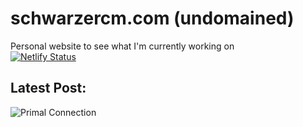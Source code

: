 # schwarzercm.com (undomained)
Personal website to see what I'm currently working on
<br>
[![Netlify Status](https://api.netlify.com/api/v1/badges/3ca406d0-58e7-44d2-a081-a8e4c9f33ebd/deploy-status)](https://app.netlify.com/sites/schwarzercm/deploys)
<br>
## Latest Post:
![Primal Connection](https://github.com/schwarzercm/schwarzer-site/blob/master/img/PrimalConnection.png)
